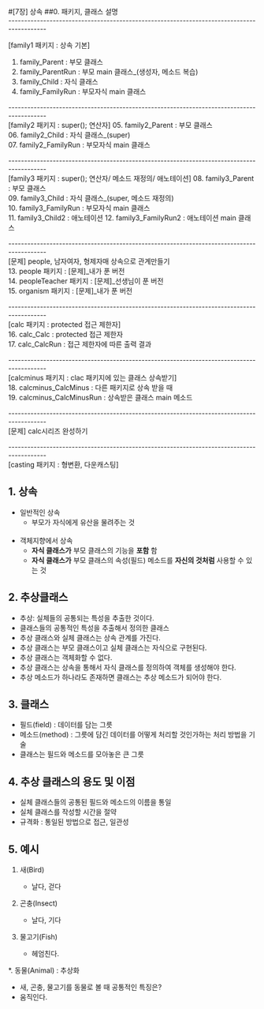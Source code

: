 #[7장] 상속
##0. 패키지, 클래스 설명   
------------------------------------------------------------------------------------------<br>

[family1 패키지 : 상속 기본]
01. family_Parent      : 부모 클래스
02. family_ParentRun   : 부모 main 클래스_(생성자, 메소드 복습)
03. family_Child	   : 자식 클래스
04. family_FamilyRun   : 부모자식 main 클래스<br>

------------------------------------------------------------------------------------------<br>
[family2 패키지 : super(); 연산자]
05. family2_Parent     : 부모 클래스  
06. family2_Child	   : 자식 클래스_(super)   
07. family2_FamilyRun  : 부모자식 main 클래스<br>

------------------------------------------------------------------------------------------<br>
[family3 패키지 : super(); 연산자/ 메소드 재정의/ 애노테이션]
08. family3_Parent     : 부모 클래스  
09. family3_Child	   : 자식 클래스_(super, 메소드 재정의)    
10. family3_FamilyRun  : 부모자식 main 클래스<br>
11. family3_Child2	   : 애노테이션
12. family3_FamilyRun2 : 애노테이션 main 클래스  

------------------------------------------------------------------------------------------<br>
[문제] people, 남자여자, 형제자매 상속으로 관계만들기   
13. people        패키지 : [문제]_내가 푼 버전<br>
14. peopleTeacher 패키지 : [문제]_선생님이 푼 버전<br>
15. organism 패키지 : [문제]_내가 푼 버전<br>

------------------------------------------------------------------------------------------<br>
[calc 패키지 		: protected 접근 제한자]   
16. calc_Calc 			: protected 접근 제한자   
17. calc_CalcRun 		: 접근 제한자에 따른 출력 결과<br>

------------------------------------------------------------------------------------------<br>
[calcminus 패키지 		: clac 패키지에 있는 클래스 상속받기]   
18. calcminus_CalcMinus 	: 다른 패키지로 상속 받을 때   
19. calcminus_CalcMinusRun : 상속받은 클래스 main 메소드   

------------------------------------------------------------------------------------------<br>
[문제] calc시리즈 완성하기   

------------------------------------------------------------------------------------------<br>
[casting 패키지 : 형변환, 다운캐스팅]   



## 1. 상속
- 일반적인 상속<br>
	 - 부모가 자식에게 유산을 물려주는 것<br><br>
- 객체지향에서 상속<br>
	-  __자식 클래스가__  부모 클래스의 기능을  __포함__ 함<br>
	-  __자식 클래스가__  부모 클래스의 속성(필드) 메소드를  __자신의 것처럼__  사용할 수 있는 것<br>

## 2. 추상클래스
- 추상: 실체들의 공통되는 특성을 추출한 것이다.
- 클래스들의 공통적인 특성을 추출해서 정의한 클래스
- 추상 클래스와 실체 클래스는 상속 관계를 가진다.
- 추상 클래스는 부모 클래스이고 실체 클래스는 자식으로 구현된다.
- 추상 클래스는 객체화할 수 없다.
- 추상 클래스는 상속을 통해서 자식 클래스를 정의하여 객체를 생성해야 한다.
- 추상 메소드가 하나라도 존재하면 클래스는 추상 메소드가 되어야 한다.

## 3. 클래스
- 필드(field) : 데이터를 담는 그릇
- 메소드(method) : 그릇에 담긴 데이터를 어떻게 처리할 것인가하는 처리 방법을 기술
- 클래스는 필드와 메소드를 모아놓은 큰 그릇

## 4. 추상 클래스의 용도 및 이점
- 실체 클래스들의 공통된 필드와 메소드의 이름을 통일
- 실체 클래스를 작성할 시간을 절약
- 규격화 : 통일된 방법으로 접근, 일관성

## 5. 예시
1. 새(Bird)
   - 날다, 걷다
   
2. 곤충(Insect)
   - 날다, 기다
   
3. 물고기(Fish)
   - 헤엄친다.
   
*. 동물(Animal) : 추상화
   - 새, 곤충, 물고기를 동물로 볼 때 공통적인 특징은?
   - 움직인다.